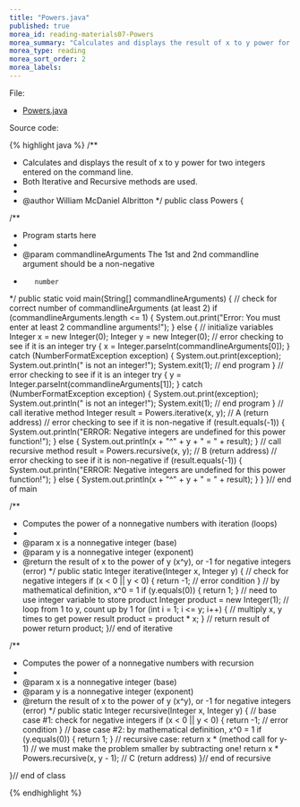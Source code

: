 ```yaml
---
title: "Powers.java"
published: true
morea_id: reading-materials07-Powers
morea_summary: "Calculates and displays the result of x to y power for two integers entered on the command line. Both Iterative and Recursive methods are used."
morea_type: reading
morea_sort_order: 2
morea_labels:
---
```


File: 

  * [Powers.java](../examples/Powers.java)

Source code:

{% highlight java %}
/**
 * Calculates and displays the result of x to y power for two integers entered on the command line.
 * Both Iterative and Recursive methods are used.
 * 
 * @author William McDaniel Albritton
 */
public class Powers {

  /**
   * Program starts here
   * 
   * @param commandlineArguments The 1st and 2nd commandline argument should be a non-negative
   *        number
   */
  public static void main(String[] commandlineArguments) {
    // check for correct number of commandlineArguments (at least 2)
    if (commandlineArguments.length <= 1) {
      System.out.print("Error: You must enter at least 2 commandline arguments!");
    }
    else {
      // initialize variables
      Integer x = new Integer(0);
      Integer y = new Integer(0);
      // error checking to see if it is an integer
      try {
        x = Integer.parseInt(commandlineArguments[0]);
      }
      catch (NumberFormatException exception) {
        System.out.print(exception);
        System.out.println(" is not an integer!");
        System.exit(1); // end program
      }
      // error checking to see if it is an integer
      try {
        y = Integer.parseInt(commandlineArguments[1]);
      }
      catch (NumberFormatException exception) {
        System.out.print(exception);
        System.out.println(" is not an integer!");
        System.exit(1); // end program
      }
      // call iterative method
      Integer result = Powers.iterative(x, y); // A (return address)
      // error checking to see if it is non-negative
      if (result.equals(-1)) {
        System.out.println("ERROR: Negative integers are undefined for this power function!");
      }
      else {
        System.out.println(x + "^" + y + " = " + result);
      }
      // call recursive method
      result = Powers.recursive(x, y); // B (return address)
      // error checking to see if it is non-negative
      if (result.equals(-1)) {
        System.out.println("ERROR: Negative integers are undefined for this power function!");
      }
      else {
        System.out.println(x + "^" + y + " = " + result);
      }
    }
  }// end of main

  /**
   * Computes the power of a nonnegative numbers with iteration (loops)
   * 
   * @param x is a nonnegative integer (base)
   * @param y is a nonnegative integer (exponent)
   * @return the result of x to the power of y (x^y), or -1 for negative integers (error)
   */
  public static Integer iterative(Integer x, Integer y) {
    // check for negative integers
    if (x < 0 || y < 0) {
      return -1; // error condition
    }
    // by mathematical definition, x^0 = 1
    if (y.equals(0)) {
      return 1;
    }
    // need to use integer variable to store product
    Integer product = new Integer(1);
    // loop from 1 to y, count up by 1
    for (int i = 1; i <= y; i++) {
      // multiply x, y times to get power result
      product = product * x;
    }
    // return result of power
    return product;
  }// end of iterative

  /**
   * Computes the power of a nonnegative numbers with recursion
   * 
   * @param x is a nonnegative integer (base)
   * @param y is a nonnegative integer (exponent)
   * @return the result of x to the power of y (x^y), or -1 for negative integers (error)
   */
  public static Integer recursive(Integer x, Integer y) {
    // base case #1: check for negative integers
    if (x < 0 || y < 0) {
      return -1; // error condition
    }
    // base case #2: by mathematical definition, x^0 = 1
    if (y.equals(0)) {
      return 1;
    }
    // recursive case: return x * (method call for y-1)
    // we must make the problem smaller by subtracting one!
    return x * Powers.recursive(x, y - 1); // C (return address)
  }// end of recursive

}// end of class

{% endhighlight %}
  
  